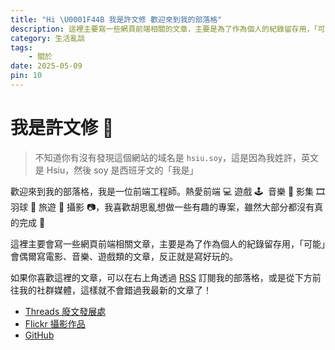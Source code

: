 ```yaml
---
title: "Hi \U0001F44B 我是許文修 歡迎來到我的部落格"
description: 這裡主要寫一些網頁前端相關的文章，主要是為了作為個人的紀錄留存用，「可能」會偶爾寫電影、音樂、遊戲類的文章，反正就是寫好玩的。有任何問題歡迎聯絡我!
category: 生活亂談
tags:
    - 關於
date: 2025-05-09
pin: 10
---
```


# 我是許文修 🤟

> 不知道你有沒有發現這個網站的域名是 `hsiu.soy`，這是因為我姓許，英文是 Hsiu，然後 soy 是西班牙文的「我是」

歡迎來到我的部落格，我是一位前端工程師。熱愛前端 💻 遊戲 🕹 ️ 音樂 🎹 影集 🎞 羽球 🏸 旅遊 🛫 攝影 📷，我喜歡胡思亂想做一些有趣的專案，雖然大部分都沒有真的完成 🤪

這裡主要會寫一些網頁前端相關文章，主要是為了作為個人的紀錄留存用，「可能」會偶爾寫電影、音樂、遊戲類的文章，反正就是寫好玩的。

如果你喜歡這裡的文章，可以在右上角透過 [RSS](/feed.rss) 訂閱我的部落格，或是從下方前往我的社群媒體，這樣就不會錯過我最新的文章了！

-   [Threads 廢文發展處](https://www.threads.net/@hsiu.soy)
-   [Flickr 攝影作品](https://www.flickr.com/photos/145658287@N06/)
-   [GitHub](https://github.com/kevinshu1995)
